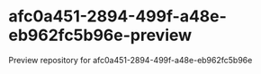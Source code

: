 # afc0a451-2894-499f-a48e-eb962fc5b96e-preview
Preview repository for afc0a451-2894-499f-a48e-eb962fc5b96e
